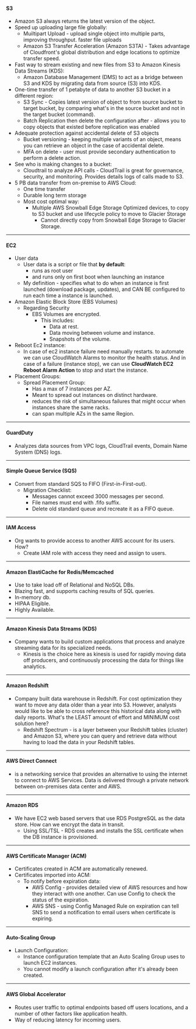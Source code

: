 #### **S3**
- Amazon S3 always returns the latest version of the object.
- Speed up uploading large file globally:
	- Muiltipart Upload - upload single object into multiple parts, improving throughput. faster file uploads
	- Amazon S3 Transfer Acceleration (Amazon S3TA) - Takes advantage of Cloudfront's global distribution and edge locations to optimize transfer speed.
- Fast way to stream existing and new files from S3 to Amazon Kinesis Data Streams (KDS):
	- Amazon Database Management (DMS) to act as a bridge between S3 and KDS by migrating data from source (S3) into KDS.
- One-time transfer of 1 petabyte of data to another S3 bucket in a different region:
	- S3 Sync - Copies latest version of object to from source bucket to target bucket, by comparing what's in the source bucket and not in the target bucket (command).
	- Batch Replication then delete the configuration after - allows you to copy objects that existed before replication was enabled
- Adequate protection against accidental delete of S3 objects
	- Bucket versioning - keeping multiple variants of an object, means you can retrieve an object in the case of accidental delete.
	- MFA on delete - user must provide secondary authentication to perform a delete action.
- See who is making changes to a bucket:
	- Cloudtrail to analyze API calls - CloudTrail is great for governance, security, and monitoring. Provides details logs of calls made to S3.
- 5 PB data transfer from on-premise to AWS Cloud:
	- One time transfer
	- Durable long term storage
	- Most cost optimal way:
		- Multiple AWS Snowball Edge Storage Optimized devices, to copy to S3 bucket and use lifecycle policy to move to Glacier Storage
			- Cannot directly copy from Snowball Edge Storage to Glacier Storage.

---
#### **EC2**
- User data
	- User data is a script or file that **by default**:
		- runs as root user
		- and runs only on first boot when launching an instance
	- My definition - specifies what to do when an instance is first launched (download package, updates), and CAN BE configured to run each time a instance is launched.
- Amazon Elastic Block Store (EBS Volumes)
	- Regarding Security
		- EBS Volumes are encrypted.
			- This includes:
				- Data at rest.
				- Data moving between volume and instance.
				- Snapshots of the volume.
- Reboot Ec2 instance:
	- In case of ec2 instance failure need manually restarts. to automate we can use CloudWatch Alarms to monitor the health status. And in case of a failure (instance stop), we can use **CloudWatch EC2 Reboot Alarm Action** to stop and start the instance.
- Placement Groups:
	- Spread Placement Group:
		- Has a max of 7 instances per AZ.
		- Meant to spread out instances on distinct hardware.
		- reduces the risk of simultaneous failures that might occur when instances share the same racks.
		- can span multiple AZs in the same Region.

---
#### **GuardDuty**
- Analyzes data sources from VPC logs, CloudTrail events, Domain Name System (DNS) logs.

---
#### **Simple Queue Service (SQS)**
- Convert from standard SQS to FIFO (First-in-First-out).
	- Migration Checklist:
		- Messages cannot exceed 3000 messages per second.
		- File names must end with .fifo suffix.
		- Delete old standard queue and recreate it as a FIFO queue.

---
#### **IAM Access**
- Org wants to provide access to another AWS account for its users. How?
	- Create IAM role with access they need and assign to users.

---
#### **Amazon ElastiCache for Redis/Memcached**
- Use to take load off of Relational and NoSQL DBs.
- Blazing fast, and supports caching results of SQL queries.
- In-memory db.
- HIPAA Eligible.
- Highly Available.

---
#### **Amazon Kinesis Data Streams (KDS)**
- Company wants to build custom applications that process and analyze streaming data for its specialized needs.
	- Kinesis is the choice here as kinesis is used for rapidly moving data off producers, and continuously processing the data for things like analytics. 

---
#### **Amazon Redshift**
- Company built data warehouse in Redshift. For cost optimization they want to move any data older than a year into S3. However, analysts would like to be able to cross reference this historical data along with daily reports. What's the LEAST amount of effort and MINIMUM cost solution here?
	- Redshift Spectrum - is a layer between your Redshift tables (cluster) and Amazon S3, where you can query and retrieve data without having to load the data in your Redshift tables.

---
#### **AWS Direct Connect**
- is a networking service that provides an alternative to using the internet to connect to AWS Services. Data is delivered through a private network between on-premises data center and AWS.

---
#### **Amazon RDS**
- We have EC2 web based servers that use RDS PostgreSQL as the data store. How can we encrypt the data in transit.
	- Using SSL/TSL - RDS creates and installs the SSL certificate when the DB instance is provisioned.

---
#### **AWS Certificate Manager (ACM)**
- Certificates created in ACM are automatically renewed.
- Certificates imported into ACM:
	- To notify before expiration data:
		- AWS Config - provides detailed view of AWS resources and how they interact with one another. Can use Config to check the status of the expiration.
		- AWS SNS - using Config Managed Rule on expiration can tell SNS to send a notification to email users when certificate is expiring.

---
#### **Auto-Scaling Group**
- Launch Configuration:
	- Instance configuration template that an Auto Scaling Group uses to launch EC2 instances.
	- You cannot modify a launch configuration after it's already been created.

---
#### **AWS Global Accelerator**
- Routes user traffic to optimal endpoints based off users locations, and a number of other factors like application health.
- Way of reducing latency for incoming users.